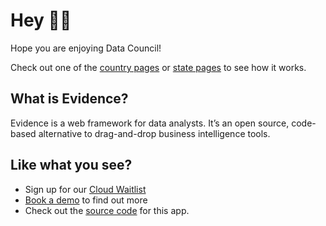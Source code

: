 # Hey 👋🏼

Hope you are enjoying Data Council!


Check out one of the [country pages](/countries)  or [state pages](/united-states) to see how it works.
## What is Evidence?

Evidence is a web framework for data analysts. It’s an open source, code-based alternative to drag-and-drop business intelligence tools.

## Like what you see?

- Sign up for our [Cloud Waitlist](https://du3tapwtcbi.typeform.com/to/kwp7ZD3q)
- [Book a demo](https://calendly.com/d/dxf-2t4-fq8/chat-with-adam-archie?month=2023-03) to find out more
- Check out the [source code](https://github.com/archiewood/datacouncil-demo) for this app.


